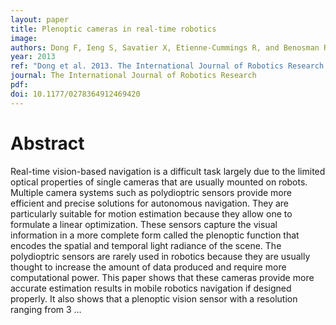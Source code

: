 ```yaml
---
layout: paper
title: Plenoptic cameras in real-time robotics
image:
authors: Dong F, Ieng S, Savatier X, Etienne-Cummings R, and Benosman R.
year: 2013
ref: "Dong et al. 2013. The International Journal of Robotics Research vol. 32, no. 2: 206-217."
journal: The International Journal of Robotics Research
pdf:
doi: 10.1177/0278364912469420
---
```


# Abstract
Real-time vision-based navigation is a difficult task largely due to the limited optical properties of single cameras that are usually mounted on robots. Multiple camera systems such as polydioptric sensors provide more efficient and precise solutions for autonomous navigation. They are particularly suitable for motion estimation because they allow one to formulate a linear optimization. These sensors capture the visual information in a more complete form called the plenoptic function that encodes the spatial and temporal light radiance of the scene. The polydioptric sensors are rarely used in robotics because they are usually thought to increase the amount of data produced and require more computational power. This paper shows that these cameras provide more accurate estimation results in mobile robotics navigation if designed properly. It also shows that a plenoptic vision sensor with a resolution ranging from 3 …

